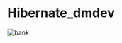 # Hibernate_dmdev

![bank](https://user-images.githubusercontent.com/122352630/220047913-9eb4f7e1-6d0a-40fa-964f-bde5a57a2485.png)
